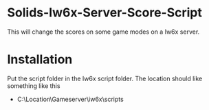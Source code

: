 # Solids-Iw6x-Server-Score-Script
This will change the scores on some game modes on a Iw6x server.

# Installation
Put the script folder in the Iw6x script folder.
The location should like something like this 
* C:\Location\Gameserver\iw6x\scripts
